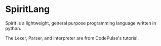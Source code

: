 # SpiritLang
Spirit is a lightweight, general purpose programming language written in python.


The Lexer, Parser, and interpreter are from CodePulse's tutorial. 
